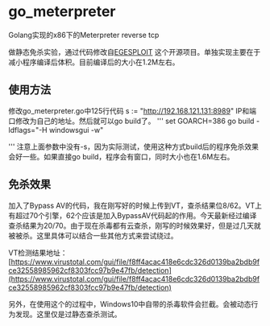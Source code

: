 # go_meterpreter
Golang实现的x86下的Meterpreter reverse tcp

做静态免杀实验，通过代码修改自[EGESPLOIT](https://github.com/EgeBalci/EGESPLOIT) 这个开源项目。单独实现主要在于减小程序编译后体积。目前编译后的大小在1.2M左右。

## 使用方法

修改go_meterpreter.go中125行代码 s := "http://192.168.121.131:8989" IP和端口修改为自己的地址。然后就可以go build了。
'''
set GOARCH=386
go build -ldflags="-H windowsgui -w"   

'''
注意上面参数中没有-s，因为实际测试，使用这种方式build后的程序免杀效果会好一些。如果直接go build，程序会有窗口，同时大小也在1.6M左右。

## 免杀效果

加入了Bypass AV的代码，我在刚写好的时候上传到VT，查杀结果位8/62。VT上有超过70个引擎，62个应该是加入BypassAV代码起的作用。今天最新经过编译查杀结果为20/70。由于现在杀毒都有云查杀，刚写的时候效果好，但是过几天就被被杀。这里具体可以结合一些其他方式来尝试绕过。

VT检测结果地址：[https://www.virustotal.com/gui/file/f8ff4acac418e6cdc326d0139ba2bdb9fce32558985962cf8303fcc97b9e47fb/detection](https://www.virustotal.com/gui/file/f8ff4acac418e6cdc326d0139ba2bdb9fce32558985962cf8303fcc97b9e47fb/detection)

另外，在使用这个的过程中，Windows10中自带的杀毒软件会拦截。会被动态行为发现。这里仅是过静态查杀测试。

